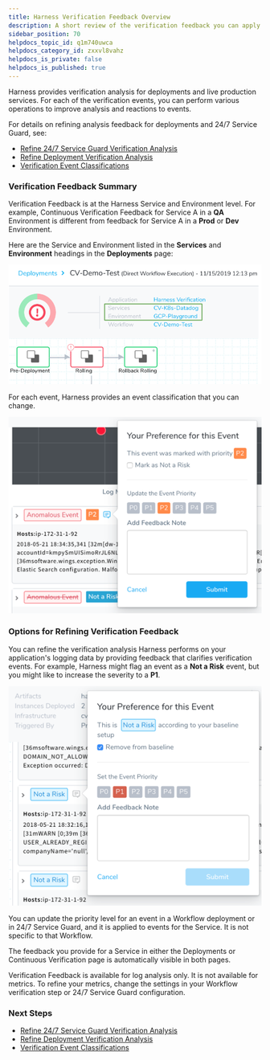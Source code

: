 ```yaml
---
title: Harness Verification Feedback Overview
description: A short review of the verification feedback you can apply in Harness Manager.
sidebar_position: 70
helpdocs_topic_id: q1m740uwca
helpdocs_category_id: zxxvl8vahz
helpdocs_is_private: false
helpdocs_is_published: true
---
```


Harness provides verification analysis for deployments and live production services. For each of the verification events, you can perform various operations to improve analysis and reactions to events.

For details on refining analysis feedback for deployments and 24/7 Service Guard, see:

* [Refine 24/7 Service Guard Verification Analysis](../../tuning-tracking-verification/refine-24-7-service-guard-verification-analysis.md)
* [Refine Deployment Verification Analysis](../../tuning-tracking-verification/refine-deployment-verification-analysis.md)
* [Verification Event Classifications](https://docs.harness.io/article/339hy0kbnu-verification-event-classifications)

### Verification Feedback Summary

Verification Feedback is at the Harness Service and Environment level. For example, Continuous Verification Feedback for Service A in a **QA** Environment is different from feedback for Service A in a **Prod** or **Dev** Environment.

Here are the Service and Environment listed in the **Services** and **Environment** headings in the **Deployments** page:

![](./static/harness-verification-feedback-overview-18.png)

For each event, Harness provides an event classification that you can change. 

![](./static/harness-verification-feedback-overview-19.png)

### Options for Refining Verification Feedback

You can refine the verification analysis Harness performs on your application's logging data by providing feedback that clarifies verification events. For example, Harness might flag an event as a **Not a Risk** event, but you might like to increase the severity to a **P1**.

![](./static/harness-verification-feedback-overview-20.png)

You can update the priority level for an event in a Workflow deployment or in 24/7 Service Guard, and it is applied to events for the Service. It is not specific to that Workflow. 

The feedback you provide for a Service in either the Deployments or Continuous Verification page is automatically visible in both pages.  

Verification Feedback is available for log analysis only. It is not available for metrics. To refine your metrics, change the settings in your Workflow verification step or 24/7 Service Guard configuration.

### Next Steps

* [Refine 24/7 Service Guard Verification Analysis](../../tuning-tracking-verification/refine-24-7-service-guard-verification-analysis.md)
* [Refine Deployment Verification Analysis](../../tuning-tracking-verification/refine-deployment-verification-analysis.md)
* [Verification Event Classifications](https://docs.harness.io/article/339hy0kbnu-verification-event-classifications)

